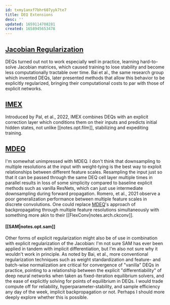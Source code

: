 ```yaml
---
id: txmy1anxf7bhr607yyk7te7
title: DEQ Extensions
desc: ''
updated: 1659114708281
created: 1658945653478
---
```


## [Jacobian Regularization][jacreg]
DEQs turned out not to work especially well in practice, learning hard-to-solve Jacobian matrices, which caused training to lose stability and become less computationally tractable over time. Bai et al., the same research group which invented DEQs, later presented methods that allow this behavior to be explicitly regularized, bringing their computational costs to par with those of explicit networks.

## [IMEX]
Introduced by Pal, et al., 2022, IMEX combines DEQs with an explicit correction layer which conditions them on their inputs and predicts initial hidden states, not unlike [[notes.opt.film]], stabilizing and expediting training.

## [MDEQ]

I'm somewhat unimpressed with MDEQ. I don't think that downsampling to multiple resolutions at the input with weight-tying is the best way to exploit relationships between different feature scales. Resampling the input just so that it can be passed through the same DEQ cell layer multiple times in parallel results in loss of some simplicity compared to baseline explicit methods such as vanilla ResNets, which can just use intermediate downsampling during forward propagation. Romero, et al., 2021 observe a poor generalization performance between multiple feature scales in discrete convolutions. One could replace [MDEQ]'s approach of backpropagating through multiple feature resolutions simultaneously with something more akin to their [[FlexConv|notes.arch.ckconv]].

#### [[SAM|notes.opt.sam]] 
Other forms of explicit regularization might also be of use in combination with explicit regularization of the Jacobian: I'm not sure SAM has ever been applied in tandem with implicit differentiation, but I'm also not sure why it wouldn't work in principle. As noted by Bai, et al., more conventional regularization techniques such as weight standardization and feature- and batch-wise normalization are critical for convergence of "vanilla" DEQs in practice, pointing to a relationship between the explicit "differentiability" of deep neural networks when taken as fixed-iteration equilibrium solvers, and the ease of explicitly solving for points of equilibrium in DEQs. I would trade compute off for reliability, hyperparameter-stability, and sample efficiency any day of the week, implicit backpropagation or not. Perhaps I should more deeply explore whether this is possible. 

[mdeq]: https://arxiv.org/abs/2006.08656
[jacreg]: http://implicit-layers-tutorial.org/deep_equilibrium_models/
[imex]: https://arxiv.org/abs/2201.12240